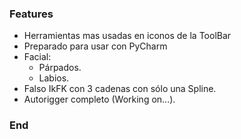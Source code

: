 ### Features

- Herramientas mas usadas en iconos de la ToolBar
- Preparado para usar con PyCharm
- Facial:
	- Párpados.
	- Labios.
- Falso IkFK con 3 cadenas con sólo una Spline.
- Autorigger completo (Working on...).



### End
